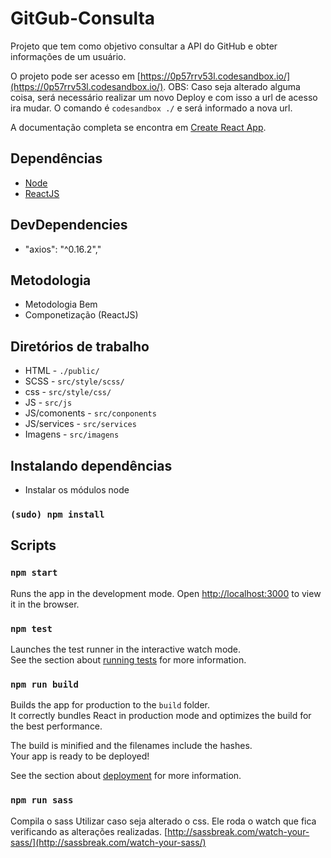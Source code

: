 
# GitGub-Consulta

Projeto que tem como objetivo consultar a API do GitHub e obter informações de um usuário.

O projeto pode ser acesso em [https://0p57rrv53l.codesandbox.io/](https://0p57rrv53l.codesandbox.io/).
OBS: Caso seja alterado alguma coisa, será necessário realizar um novo Deploy e  com isso a url de acesso ira mudar.
O comando é `codesandbox ./` e será informado a nova url.

A documentação completa se encontra em [Create React App](https://github.com/facebookincubator/create-react-app).

## Dependências
- [Node](https://nodejs.org/en/)
- [ReactJS](https://reactjs.org/)

## DevDependencies
- "axios": "^0.16.2","

## Metodologia
- Metodologia Bem
- Componetização (ReactJS)

## Diretórios de trabalho

- HTML - `./public/`
- SCSS - `src/style/scss/`
- css - `src/style/css/`
- JS - `src/js`
- JS/comonents - `src/conponents`
- JS/services - `src/services`
- Imagens - `src/imagens`

## Instalando dependências

- Instalar os módulos node

### `(sudo) npm install`

## Scripts

### `npm start`

Runs the app in the development mode.
Open [http://localhost:3000](http://localhost:3000) to view it in the browser.

### `npm test`

Launches the test runner in the interactive watch mode.<br>
See the section about [running tests](#running-tests) for more information.

### `npm run build`

Builds the app for production to the `build` folder.<br>
It correctly bundles React in production mode and optimizes the build for the best performance.

The build is minified and the filenames include the hashes.<br>
Your app is ready to be deployed!

See the section about [deployment](#deployment) for more information.

### `npm run sass`

Compila o sass
Utilizar caso seja alterado o css.
Ele roda o watch que fica verificando as alterações realizadas.
[http://sassbreak.com/watch-your-sass/](http://sassbreak.com/watch-your-sass/)
